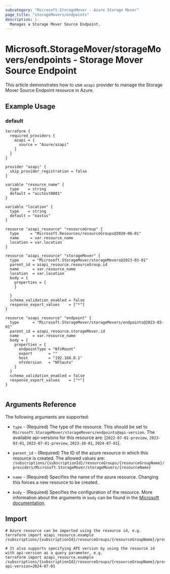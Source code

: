 ```yaml
---
subcategory: "Microsoft.StorageMover - Azure Storage Mover"
page_title: "storageMovers/endpoints"
description: |-
  Manages a Storage Mover Source Endpoint.
---
```


# Microsoft.StorageMover/storageMovers/endpoints - Storage Mover Source Endpoint

This article demonstrates how to use `azapi` provider to manage the Storage Mover Source Endpoint resource in Azure.

## Example Usage

### default

```hcl
terraform {
  required_providers {
    azapi = {
      source = "Azure/azapi"
    }
  }
}

provider "azapi" {
  skip_provider_registration = false
}

variable "resource_name" {
  type    = string
  default = "acctest0001"
}

variable "location" {
  type    = string
  default = "eastus"
}

resource "azapi_resource" "resourceGroup" {
  type     = "Microsoft.Resources/resourceGroups@2020-06-01"
  name     = var.resource_name
  location = var.location
}

resource "azapi_resource" "storageMover" {
  type      = "Microsoft.StorageMover/storageMovers@2023-03-01"
  parent_id = azapi_resource.resourceGroup.id
  name      = var.resource_name
  location  = var.location
  body = {
    properties = {
    }

  }
  schema_validation_enabled = false
  response_export_values    = ["*"]
}

resource "azapi_resource" "endpoint" {
  type      = "Microsoft.StorageMover/storageMovers/endpoints@2023-03-01"
  parent_id = azapi_resource.storageMover.id
  name      = var.resource_name
  body = {
    properties = {
      endpointType = "NfsMount"
      export       = ""
      host         = "192.168.0.1"
      nfsVersion   = "NFSauto"
    }
  }
  schema_validation_enabled = false
  response_export_values    = ["*"]
}


```



## Arguments Reference

The following arguments are supported:

* `type` - (Required) The type of the resource. This should be set to `Microsoft.StorageMover/storageMovers/endpoints@api-version`. The available api-versions for this resource are: [`2022-07-01-preview`, `2023-03-01`, `2023-07-01-preview`, `2023-10-01`, `2024-07-01`].

* `parent_id` - (Required) The ID of the azure resource in which this resource is created. The allowed values are:  
  `/subscriptions/{subscriptionId}/resourceGroups/{resourceGroupName}/providers/Microsoft.StorageMover/storageMovers/{resourceName}`

* `name` - (Required) Specifies the name of the azure resource. Changing this forces a new resource to be created.

* `body` - (Required) Specifies the configuration of the resource. More information about the arguments in `body` can be found in the [Microsoft documentation](https://learn.microsoft.com/en-us/azure/templates/Microsoft.StorageMover/storageMovers/endpoints?pivots=deployment-language-terraform).

## Import

 ```shell
 # Azure resource can be imported using the resource id, e.g.
 terraform import azapi_resource.example /subscriptions/{subscriptionId}/resourceGroups/{resourceGroupName}/providers/Microsoft.StorageMover/storageMovers/{resourceName}/endpoints/{resourceName}
 
 # It also supports specifying API version by using the resource id with api-version as a query parameter, e.g.
 terraform import azapi_resource.example /subscriptions/{subscriptionId}/resourceGroups/{resourceGroupName}/providers/Microsoft.StorageMover/storageMovers/{resourceName}/endpoints/{resourceName}?api-version=2024-07-01
 ```
